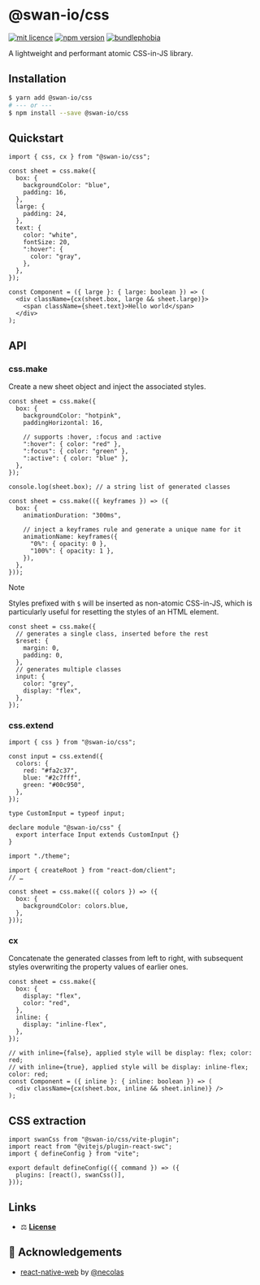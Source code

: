 # @swan-io/css

[![mit licence](https://img.shields.io/dub/l/vibe-d.svg?style=for-the-badge)](https://github.com/swan-io/css/blob/main/LICENSE)
[![npm version](https://img.shields.io/npm/v/@swan-io/css?style=for-the-badge)](https://www.npmjs.org/package/@swan-io/css)
[![bundlephobia](https://img.shields.io/bundlephobia/minzip/@swan-io/css?label=size&style=for-the-badge)](https://bundlephobia.com/result?p=@swan-io/css)

A lightweight and performant atomic CSS-in-JS library.

## Installation

```bash
$ yarn add @swan-io/css
# --- or ---
$ npm install --save @swan-io/css
```

## Quickstart

```tsx
import { css, cx } from "@swan-io/css";

const sheet = css.make({
  box: {
    backgroundColor: "blue",
    padding: 16,
  },
  large: {
    padding: 24,
  },
  text: {
    color: "white",
    fontSize: 20,
    ":hover": {
      color: "gray",
    },
  },
});

const Component = ({ large }: { large: boolean }) => (
  <div className={cx(sheet.box, large && sheet.large)}>
    <span className={sheet.text}>Hello world</span>
  </div>
);
```

## API

### css.make

Create a new sheet object and inject the associated styles.

```tsx
const sheet = css.make({
  box: {
    backgroundColor: "hotpink",
    paddingHorizontal: 16,

    // supports :hover, :focus and :active
    ":hover": { color: "red" },
    ":focus": { color: "green" },
    ":active": { color: "blue" },
  },
});

console.log(sheet.box); // a string list of generated classes
```

```tsx
const sheet = css.make(({ keyframes }) => ({
  box: {
    animationDuration: "300ms",

    // inject a keyframes rule and generate a unique name for it
    animationName: keyframes({
      "0%": { opacity: 0 },
      "100%": { opacity: 1 },
    }),
  },
}));
```

> [!NOTE]
> Styles prefixed with `$` will be inserted as non-atomic CSS-in-JS, which is particularly useful for resetting the styles of an HTML element.

```tsx
const sheet = css.make({
  // generates a single class, inserted before the rest
  $reset: {
    margin: 0,
    padding: 0,
  },
  // generates multiple classes
  input: {
    color: "grey",
    display: "flex",
  },
});
```

### css.extend

```tsx
import { css } from "@swan-io/css";

const input = css.extend({
  colors: {
    red: "#fa2c37",
    blue: "#2c7fff",
    green: "#00c950",
  },
});

type CustomInput = typeof input;

declare module "@swan-io/css" {
  export interface Input extends CustomInput {}
}
```

```tsx
import "./theme";

import { createRoot } from "react-dom/client";
// …
```

```tsx
const sheet = css.make(({ colors }) => ({
  box: {
    backgroundColor: colors.blue,
  },
}));
```

### cx

Concatenate the generated classes from left to right, with subsequent styles overwriting the property values of earlier ones.

```tsx
const sheet = css.make({
  box: {
    display: "flex",
    color: "red",
  },
  inline: {
    display: "inline-flex",
  },
});

// with inline={false}, applied style will be display: flex; color: red;
// with inline={true}, applied style will be display: inline-flex; color: red;
const Component = ({ inline }: { inline: boolean }) => (
  <div className={cx(sheet.box, inline && sheet.inline)} />
);
```

## CSS extraction

```tsx
import swanCss from "@swan-io/css/vite-plugin";
import react from "@vitejs/plugin-react-swc";
import { defineConfig } from "vite";

export default defineConfig(({ command }) => ({
  plugins: [react(), swanCss()],
}));
```

## Links

- ⚖️ [**License**](./LICENSE)

## 🙌 Acknowledgements

- [react-native-web](https://github.com/necolas/react-native-web) by [@necolas](https://github.com/necolas)
